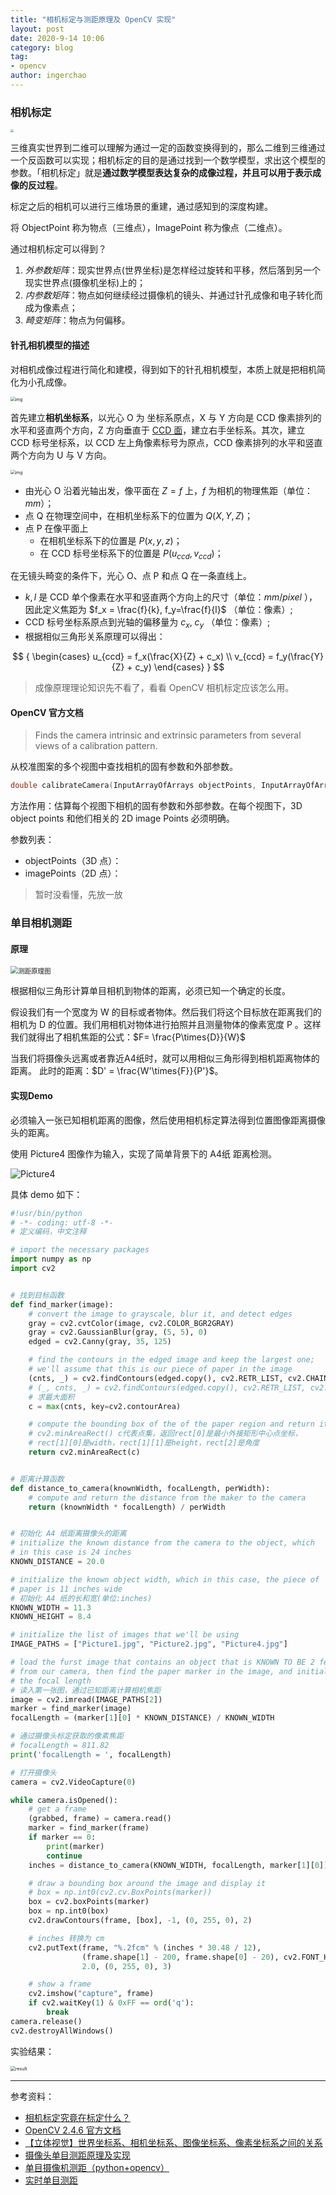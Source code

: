 ```yaml
---
title: "相机标定与测距原理及 OpenCV 实现"
layout: post
date: 2020-9-14 10:06
category: blog
tag: 
- opencv
author: ingerchao
---
```




### 相机标定

<img src="https://picb.zhimg.com/80/v2-afff3b4901966569a5203751afb5e50f_1440w.jpg" style="zoom:33%;" />

三维真实世界到二维可以理解为通过一定的函数变换得到的，那么二维到三维通过一个反函数可以实现；相机标定的目的是通过找到一个数学模型，求出这个模型的参数。「相机标定」就是**通过数学模型表达复杂的成像过程，并且可以用于表示成像的反过程**。

标定之后的相机可以进行三维场景的重建，通过感知到的深度构建。

将 ObjectPoint 称为物点（三维点），ImagePoint 称为像点（二维点）。

通过相机标定可以得到？

1. *外参数矩阵*：现实世界点(世界坐标)是怎样经过旋转和平移，然后落到另一个现实世界点(摄像机坐标)上的；
2. *内参数矩阵*：物点如何继续经过摄像机的镜头、并通过针孔成像和电子转化而成为像素点；
3. *畸变矩阵*：物点为何偏移。

#### 针孔相机模型的描述

对相机成像过程进行简化和建模，得到如下的针孔相机模型，本质上就是把相机简化为小孔成像。

<img src="https://picb.zhimg.com/80/v2-0dc5b5ea8f626e1ac827d7aabcea8efc_1440w.jpg" alt="img" style="zoom:48%;" />

首先建立**相机坐标系**，以光心 O 为 坐标系原点，X 与 Y 方向是 CCD 像素排列的水平和竖直两个方向，Z 方向垂直于 [CCD 面](https://baike.baidu.com/item/CCD%E7%9B%B8%E6%9C%BA)，建立右手坐标系。其次，建立 CCD 标号坐标系，以 CCD 左上角像素标号为原点，CCD 像素排列的水平和竖直两个方向为 U 与 V 方向。

<img src="https://pic2.zhimg.com/80/v2-e4fdd182aa1bb94cd626fe71d4993a40_1440w.jpg" alt="img" style="zoom:48%;" />

- 由光心 O 沿着光轴出发，像平面在 $Z = f$ 上，$f$ 为相机的物理焦距（单位：$mm$）；
- 点 Q 在物理空间中，在相机坐标系下的位置为 $Q(X, Y, Z)$；
- 点 P 在像平面上
  - 在相机坐标系下的位置是 $P(x,y,z)$；
  - 在 CCD 标号坐标系下的位置是 $P(u_{ccd}, v_{ccd})$；

在无镜头畸变的条件下，光心 O、点 P 和点 Q 在一条直线上。

- $k, l$ 是 CCD 单个像素在水平和竖直两个方向上的尺寸（单位：$mm / pixel$ ），因此定义焦距为 $f_x = \frac{f}{k}, f_y=\frac{f}{l}$  （单位：像素）;
- CCD 标号坐标系原点到光轴的偏移量为 $c_x,\ c_y$ （单位：像素）;
- 根据相似三角形关系原理可以得出：

$$
{
\begin{cases}
u_{ccd} = f_x(\frac{X}{Z} + c_x) \\
v_{ccd} = f_y(\frac{Y}{Z} + c_y)
\end{cases}
}
$$

> 成像原理理论知识先不看了，看看 OpenCV 相机标定应该怎么用。

#### OpenCV 官方文档

> Finds the camera intrinsic and extrinsic parameters from several views of a calibration pattern.

从校准图案的多个视图中查找相机的固有参数和外部参数。

```c++
double calibrateCamera(InputArrayOfArrays objectPoints, InputArrayOfArrays imagePoints, Size imageSize, InputOutputArray cameraMatrix, InputOutputArray distCoeffs, OutputArrayOfArrays rvecs, OutputArrayOfArrays tvecs, int flags=0, TermCriteria criteria=TermCriteria( TermCriteria::COUNT+TermCriteria::EPS, 30, DBL_EPSILON) )¶
```

方法作用：估算每个视图下相机的固有参数和外部参数。在每个视图下，3D object points 和他们相关的 2D image Points 必须明确。

参数列表：

- objectPoints（3D 点）：
- imagePoints（2D 点）：

> 暂时没看懂，先放一放



### 单目相机测距

#### 原理

<img src="./../assets/images/opencv/object2image.png" alt="测距原理图" style="zoom:75%;" />

根据相似三角形计算单目相机到物体的距离，必须已知一个确定的长度。

假设我们有一个宽度为 W 的目标或者物体。然后我们将这个目标放在距离我们的相机为 D 的位置。我们用相机对物体进行拍照并且测量物体的像素宽度 P 。这样我们就得出了相机焦距的公式：$F= \frac{P\times{D}}{W}$

当我们将摄像头远离或者靠近A4纸时，就可以用相似三角形得到相机距离物体的距离。
此时的距离：$D' = \frac{W'\times{F}}{P'}$。

#### 实现Demo

必须输入一张已知相机距离的图像，然后使用相机标定算法得到位置图像距离摄像头的距离。

使用 Picture4 图像作为输入，实现了简单背景下的 A4纸 距离检测。

![Picture4](./../assets/images/opencv/Picture4.jpg)

具体 demo 如下：

```python
#!usr/bin/python
# -*- coding: utf-8 -*-
# 定义编码，中文注释

# import the necessary packages
import numpy as np
import cv2


# 找到目标函数
def find_marker(image):
    # convert the image to grayscale, blur it, and detect edges
    gray = cv2.cvtColor(image, cv2.COLOR_BGR2GRAY)
    gray = cv2.GaussianBlur(gray, (5, 5), 0)
    edged = cv2.Canny(gray, 35, 125)

    # find the contours in the edged image and keep the largest one;
    # we'll assume that this is our piece of paper in the image
    (cnts, _) = cv2.findContours(edged.copy(), cv2.RETR_LIST, cv2.CHAIN_APPROX_SIMPLE)
    # (_, cnts, _) = cv2.findContours(edged.copy(), cv2.RETR_LIST, cv2.CHAIN_APPROX_SIMPLE)
    # 求最大面积
    c = max(cnts, key=cv2.contourArea)

    # compute the bounding box of the of the paper region and return it
    # cv2.minAreaRect() c代表点集，返回rect[0]是最小外接矩形中心点坐标，
    # rect[1][0]是width，rect[1][1]是height，rect[2]是角度
    return cv2.minAreaRect(c)


# 距离计算函数
def distance_to_camera(knownWidth, focalLength, perWidth):
    # compute and return the distance from the maker to the camera
    return (knownWidth * focalLength) / perWidth


# 初始化 A4 纸距离摄像头的距离
# initialize the known distance from the camera to the object, which
# in this case is 24 inches
KNOWN_DISTANCE = 20.0

# initialize the known object width, which in this case, the piece of
# paper is 11 inches wide
# 初始化 A4 纸的长和宽(单位:inches)
KNOWN_WIDTH = 11.3
KNOWN_HEIGHT = 8.4

# initialize the list of images that we'll be using
IMAGE_PATHS = ["Picture1.jpg", "Picture2.jpg", "Picture4.jpg"]

# load the furst image that contains an object that is KNOWN TO BE 2 feet
# from our camera, then find the paper marker in the image, and initialize
# the focal length
# 读入第一张图，通过已知距离计算相机焦距
image = cv2.imread(IMAGE_PATHS[2])
marker = find_marker(image)
focalLength = (marker[1][0] * KNOWN_DISTANCE) / KNOWN_WIDTH

# 通过摄像头标定获取的像素焦距
# focalLength = 811.82
print('focalLength = ', focalLength)

# 打开摄像头
camera = cv2.VideoCapture(0)

while camera.isOpened():
    # get a frame
    (grabbed, frame) = camera.read()
    marker = find_marker(frame)
    if marker == 0:
        print(marker)
        continue
    inches = distance_to_camera(KNOWN_WIDTH, focalLength, marker[1][0])

    # draw a bounding box around the image and display it
    # box = np.int0(cv2.cv.BoxPoints(marker))
    box = cv2.boxPoints(marker)
    box = np.int0(box)
    cv2.drawContours(frame, [box], -1, (0, 255, 0), 2)

    # inches 转换为 cm
    cv2.putText(frame, "%.2fcm" % (inches * 30.48 / 12),
                (frame.shape[1] - 200, frame.shape[0] - 20), cv2.FONT_HERSHEY_SIMPLEX,
                2.0, (0, 255, 0), 3)

    # show a frame
    cv2.imshow("capture", frame)
    if cv2.waitKey(1) & 0xFF == ord('q'):
        break
camera.release()
cv2.destroyAllWindows()

```

实验结果：

<img src="./../assets/images/opencv/camera-distance-capture.png" alt="result" style="zoom:50%;" />

---

参考资料：

- [相机标定究竟在标定什么？](https://zhuanlan.zhihu.com/p/30813733)
- [OpenCV 2.4.6 官方文档](https://docs.opencv.org/2.4.6/modules/calib3d/doc/camera_calibration_and_3d_reconstruction.html#calibratecamera)
- [【立体视觉】世界坐标系、相机坐标系、图像坐标系、像素坐标系之间的关系](https://blog.csdn.net/u011574296/article/details/73658560)
- [摄像头单目测距原理及实现](https://www.cnblogs.com/wujianming-110117/p/12822331.html)
- [单目摄像机测距（python+opencv）](https://blog.csdn.net/m0_37811342/article/details/80394935)
- [实时单目测距](https://zhuanlan.zhihu.com/p/42085600)

